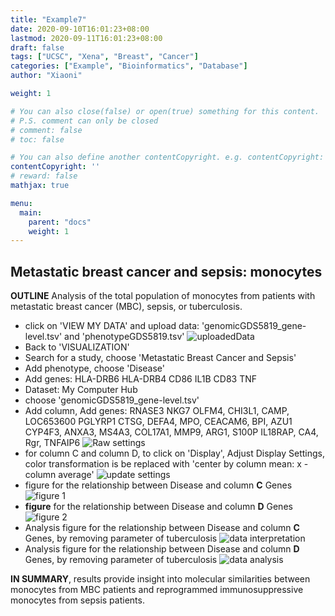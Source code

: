 ```yaml
---
title: "Example7"
date: 2020-09-10T16:01:23+08:00
lastmod: 2020-09-11T16:01:23+08:00
draft: false
tags: ["UCSC", "Xena", "Breast", "Cancer"]
categories: ["Example", "Bioinformatics", "Database"]
author: "Xiaoni"

weight: 1

# You can also close(false) or open(true) something for this content.
# P.S. comment can only be closed
# comment: false
# toc: false

# You can also define another contentCopyright. e.g. contentCopyright: "This is another copyright."
contentCopyright: ''
# reward: false
mathjax: true

menu:
  main:
    parent: "docs"
    weight: 1
---
```


## Metastatic breast cancer and sepsis: monocytes

**OUTLINE**
Analysis of the total population of monocytes from patients with metastatic breast cancer (MBC), sepsis, or tuberculosis.

- click on 'VIEW MY DATA' and upload data: 'genomicGDS5819_gene-level.tsv' and 'phenotypeGDS5819.tsv'
  ![uploadedData](./uploadedData.png)
- Back to 'VISUALIZATION'
- Search for a study, choose 'Metastatic Breast Cancer and Sepsis'
- Add phenotype, choose 'Disease'
- Add genes: HLA-DRB6 HLA-DRB4 CD86 IL1B CD83 TNF
- Dataset: My Computer Hub
- choose 'genomicGDS5819_gene-level.tsv'
- Add column, Add genes: RNASE3 NKG7 OLFM4, CHI3L1, CAMP, LOC653600 PGLYRP1 CTSG, DEFA4, MPO, CEACAM6, BPI, AZU1 CYP4F3, ANXA3, MS4A3, COL17A1, MMP9, ARG1, S100P IL18RAP, CA4, Rgr, TNFAIP6
  ![Raw settings](./RawSetting.png)
- for column C and column D, to click on 'Display', Adjust Display Settings, color transformation is be replaced with 'center by column mean: x - column average'
  ![update settings](updateSetting.png)
- figure for the relationship between Disease and column **C** Genes
  ![figure 1](./Disease_ColumnC.png)
- **figure** for the relationship between Disease and column **D** Genes
  ![figure 2](./Disease_ColumnD.png)
- Analysis figure for the relationship between Disease and column **C** Genes, by removing parameter of tuberculosis
  ![data interpretation](./dataInterpretation.png)
- Analysis figure for the relationship between Disease and column **D** Genes, by removing parameter of tuberculosis
  ![data analysis](./dataInterpretation2.png)

**IN SUMMARY**, results provide insight into molecular similarities between monocytes from MBC patients and reprogrammed immunosuppressive monocytes from sepsis patients.
